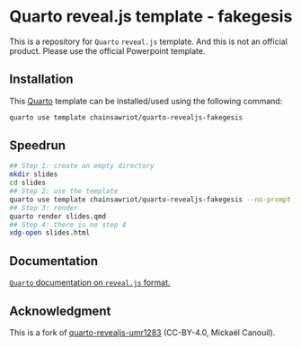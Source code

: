 # Quarto reveal.js template - fakegesis

This is a repository for `Quarto` `reveal.js` template. And this is not an official product. Please use the official Powerpoint template.

## Installation

This [Quarto](quarto.org) template can be installed/used using the following command:

```bash
quarto use template chainsawriot/quarto-revealjs-fakegesis
```

## Speedrun

```bash
## Step 1: create an empty directory
mkdir slides
cd slides
## Step 2: use the template
quarto use template chainsawriot/quarto-revealjs-fakegesis --no-prompt
## Step 3: render
quarto render slides.qmd
## Step 4: there is no step 4
xdg-open slides.html
```

## Documentation

[`Quarto` documentation on `reveal.js` format.](https://quarto.org/docs/presentations/revealjs/)

## Acknowledgment

This is a fork of [quarto-revealjs-umr1283](https://github.com/umr1283/quarto-revealjs-umr1283) (CC-BY-4.0, Mickaël Canouil).
